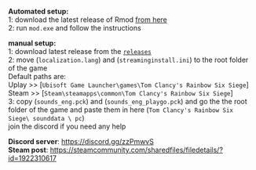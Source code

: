 
**Automated setup:**  
1:  download the latest release of Rmod [from here](https://github.com/Zipliks/rmod/releases)   
2: run `mod.exe` and follow the instructions  

**manual setup:**  
1: download latest release from the [`releases`](https://github.com/homamgamer/r6s-German/releases)  
2: move (`localization.lang`) and (`streaminginstall.ini`) to the root folder of the game   
Default paths are:  
Uplay >> [`Ubisoft Game Launcher\games\Tom Clancy's Rainbow Six Siege`]  
Steam >> [`Steam\steamapps\common\Tom Clancy's Rainbow Six Siege`]  
3: copy (`sounds_eng.pck`) and (`sounds_eng_playgo.pck`) and go the the root folder of the game and paste them in here (`Tom Clancy's Rainbow Six Siege\ sounddata \ pc`)  
join the discord if you need any help  

**Discord server**: https://discord.gg/zzPmwvS  
**Steam post**: https://steamcommunity.com/sharedfiles/filedetails/?id=1922310617  

